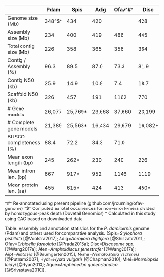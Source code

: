 
|        |Pdam|Spis|Adig|Ofav^\#^|Disc|Afen|Aipt|Nema|Hydr|Mlei|Aque|
| --------------------- | ------ | ------ | ------ | ------ | ------ | ------ | ------ | ------ | ------ | ------ | ------ |
| Genome size (Mb)      | 348^\$^| 434    | 420    |        | 428    | 350    | 260    | 329[^e]| 1300   |        | 190
| Assembly size (Mb)    | 234    | 400    | 419    | 486    | 445    | 370    | 258    | 356    | 852    | 156    | 167
| Total contig size (Mb)| 226    | 358    | 365    | 356    | 364    | 306    | 213    | 297    | 785    | 150    | 145
| Contig / Assembly (%) | 96.3   | 89.5   | 87.0   | 73.3   | 81.9   | 82.6   | 82.5   | 83.4   | 92.2   | 96.5   | 86.8
| Contig N50 (kb)       | 25.9   | 14.9   | 10.9   | 7.4    | 18.7   | 20.1   | 14.9   | 19.8   | 9.7    | 11.9   | 11.2
| Scaffold N50 (kb)     | 326    | 457    | 191    | 1162   | 770    | 510    | 440    | 472    | 92.5   | 187    | 120
| # Gene models         | 26,077 |25,769\*| 23,668 | 37,660 | 23,199 | 21,372 | 29,269 | 27,273 | 31,452 | 16,554 | 29,867
| # Complete gene models| 21,389 |25,563\*| 16,434 | 29,679 |16,082\*|15,552\*| 26,658 | 13,343 |        |        |
| BUSCO completeness (%)| 88.4   | 72.2   | 34.3   | 71.0   |        |        |        |        |        |        |
| Mean exon length (bp) | 245    | 262\*  | 230    | 240    | 226    | 218    | 354    | 208    |        | 314    | 
| Mean intron len. (bp) | 667    | 917\*  | 952    | 1146   | 1119   | 1047   | 638    | 800    |        | 898    | 80
| Mean protein len. (aa)| 455    | 615\*  | 424    | 413    | 450\*  | 475\*  | 517    | 331    |        | 154?   | 280(med)
^\#^ Re-annotated using present pipeline (github.com/jrcunning/ofav-genome)
^\$^ Computed as total occurrences for non-error k-mers divided by homozygous-peak depth (Dovetail Genomics)
\* Calculated in this study using GAG based on downloaded data

Table: Assembly and annotation statistics for the *P. damicornis* genome (Pdam) and others used for comparative analysis. (Spis=*Stylophora pistillata* [@Voolstra2017]; Adig=*Acropora digitifera* [@Shinzato2011]; Ofav=*Orbicella faveolata* [@Prada2016a]; Disc=*Discosoma spp.* [@Wang2017a]; Afen=*Amplexidiscus fenestrafer* [@Wang2017a]; Aipt=*Aiptasia* [@Baumgarten2015]; Nema=*Nematostella vectensis* [@Putnam2007]; Hydr=*Hydra vulgaris* [@Chapman2010]; Mlei=*Mnemiopsis leidyi* [@Ryan2013]; Aque=*Amphimedon queenslandica* [@Srivastava2010]).